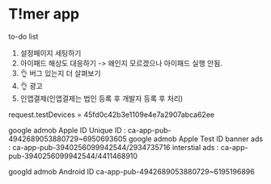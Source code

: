 #  T!mer app

to-do list
1. 설정페이지 세팅하기
2. 아이패드 해상도 대응하기 -> 왜인지 모르겠으나 아이패드 실행 안됨.
3. 👌 버그 있는지 더 살펴보기
4. 👌 광고
5. 인앱결제(인앱결제는 법인 등록 후 개발자 등록 후 처리)

request.testDevices = 45fd0c42b3e1109e4e7a2907abca62ee

google admob Apple ID
    Unique ID : ca-app-pub-4942689053880729~6950693605
google admob Apple Test ID
    banner ads : ca-app-pub-3940256099942544/2934735716
    interstial ads : ca-app-pub-3940256099942544/4411468910

googld admob Android ID
    ca-app-pub-4942689053880729~6195196896


